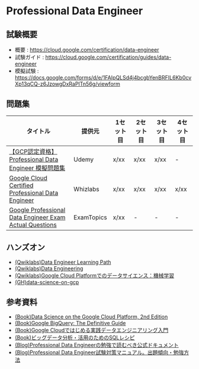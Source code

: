 # Professional Data Engineer
## 試験概要
- 概要 : https://cloud.google.com/certification/data-engineer
- 試験ガイド : https://cloud.google.com/certification/guides/data-engineer
- 模擬試験 : https://docs.google.com/forms/d/e/1FAIpQLSd4j4bcgbYenBRFIL6Kb0cvXp13qCQ-z6JzowgDxRaPITn56g/viewform
## 問題集
| タイトル                                                                                                                             | 提供元     | 1セット目 | 2セット目 | 3セット目 | 4セット目 |
|--------------------------------------------------------------------------------------------------------------------------------------|------------|-----------|-----------|-----------|-----------|
| [【GCP認定資格】   Professional Data Engineer 模擬問題集](https://www.udemy.com/course/gcp-pde-test-ja/learn/quiz/5245444)           | Udemy      | x/xx      | x/xx      | x/xx      | -         |
| [Google Cloud Certified   Professional Data   Engineer](https://www.whizlabs.com/google-cloud-certified-professional-data-engineer/) | Whizlabs   | x/xx      | x/xx      | x/xx      | x/xx      |
| [Google Professional Data   Engineer Exam Actual   Questions](https://www.examtopics.com/exams/google/professional-data-engineer/)   | ExamTopics | x/xx      | -         | -         | -         |
## ハンズオン
- [(Qwiklabs)Data Engineer Learning Path](https://www.cloudskillsboost.google/paths/16)
- [(Qwiklabs)Data Engineering](https://www.qwiklabs.com/quests/25)
- [(Qwiklabs)Google Cloud Platformでのデータサイエンス：機械学習](https://www.qwiklabs.com/quests/50)
- [(GH)data-science-on-gcp](https://github.com/GoogleCloudPlatform/data-science-on-gcp)
## 参考資料
- [(Book)Data Science on the Google Cloud Platform, 2nd Edition](https://www.oreilly.com/library/view/data-science-on/9781098118945/)
- [(Book)Google BigQuery: The Definitive Guide](https://www.oreilly.com/library/view/google-bigquery-the/9781492044451/)
- [(Book)Google Cloudではじめる実践データエンジニアリング入門](https://gihyo.jp/book/2021/978-4-297-11948-5)
- [(Book)ビッグデータ分析・活用のためのSQLレシピ](https://book.mynavi.jp/ec/products/detail/id=65863)
- [(Blog)Professional Data Engineerの勉強で読むべき公式ドキュメント](https://kakiblo.com/gcp-qualification-doc/)
- [(Blog)Professional Data Engineer試験対策マニュアル。出題傾向・勉強方法](https://blog.g-gen.co.jp/entry/professional-data-engineer)
